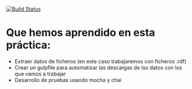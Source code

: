 [![Build Status](https://travis-ci.org/ULL-ESIT-PL-1819/p2-t1-testing-alu0100961768.svg?branch=master)](https://travis-ci.org/ULL-ESIT-PL-1819/p2-t1-testing-alu0100961768)
# Que hemos aprendido en esta práctica:

- Extraer datos de ficheros (en este caso trabajaremos con ficheros .rdf)
- Crear un gulpfile para automatizar las descargas de lso datos con los que vamos a trabajar
- Desarrollo de pruebas usando mocha y chai


